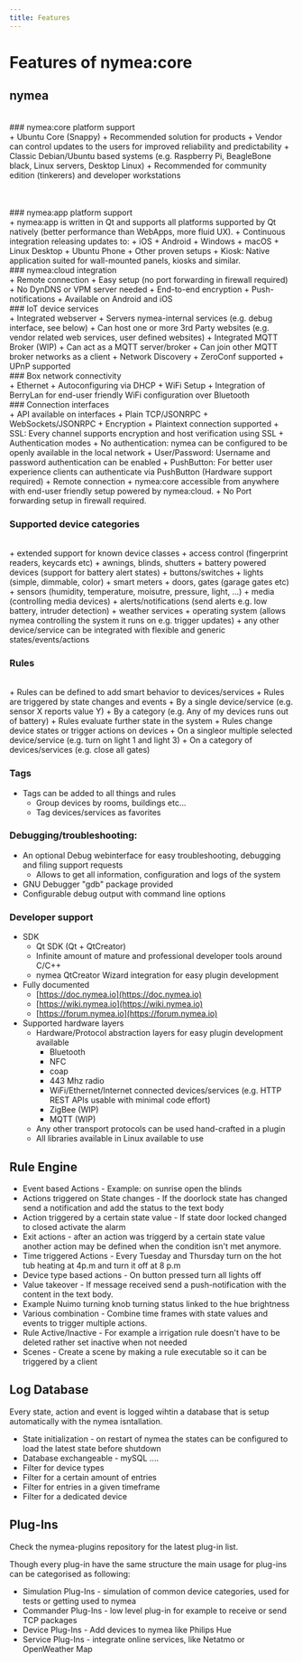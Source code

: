 ```yaml
---
title: Features
---
```


# Features of nymea:core

## nymea
<br>
### nymea:core platform support
<br>
<table>
<tr>
    + Ubuntu Core (Snappy)
        + Recommended solution for products
        + Vendor can control updates to the users for improved reliability and predictability
    + Classic Debian/Ubuntu based systems (e.g. Raspberry Pi, BeagleBone black, Linux servers, Desktop Linux)
        + Recommended for community edition (tinkerers) and developer workstations
</tr>
</table> 
<br />        
### nymea:app platform support
<br>
    + nymea:app is written in Qt and supports all platforms supported by Qt natively (better performance than WebApps, more fluid UX).
    + Continuous integration releasing updates to:
        + iOS
        + Android
        + Windows
        + macOS
        + Linux Desktop
        + Ubuntu Phone
    + Other proven setups
        + Kiosk: Native application suited for wall-mounted panels, kiosks and similar.        
<br />          
### nymea:cloud integration
<br>
    + Remote connection
        + Easy setup (no port forwarding in firewall required)
        + No DynDNS or VPM server needed
        + End-to-end encryption
    + Push-notifications
        + Available on Android and iOS

<br />        
### IoT device services
<br>
    + Integrated webserver
        + Servers nymea-internal services (e.g. debug interface, see below)
        + Can host one or more 3rd Party websites (e.g. vendor related web services, user defined websites)
    + Integrated MQTT Broker (WIP)
        + Can act as a MQTT server/broker
        + Can join other MQTT broker networks as a client
    + Network Discovery 
        + ZeroConf supported
        + UPnP supported

<br />        
### Box network connectivity
<br>
    + Ethernet
        + Autoconfiguring via DHCP
    + WiFi Setup
        + Integration of BerryLan for end-user friendly WiFi configuration over Bluetooth

<br />        
### Connection interfaces
<br>
    +  API available on interfaces
        + Plain TCP/JSONRPC
        + WebSockets/JSONRPC
    + Encryption
        + Plaintext connection supported
        + SSL: Every channel supports encryption and host verification using SSL
    + Authentication modes
        + No authentication: nymea can be configured to be openly available in the local network
        + User/Password: Username and password authentication can be enabled
        + PushButton: For better user experience clients can authenticate via PushButton (Hardware support required)
    + Remote connection
        + nymea:core accessible from anywhere with end-user friendly setup powered by nymea:cloud.
        + No Port forwarding setup in firewall required.

### Supported device categories
<br>
    + extended support for known device classes
        + access control (fingerprint readers, keycards etc)
        + awnings, blinds, shutters
        + battery powered devices (support for battery alert states)
        + buttons/switches
        + lights (simple, dimmable, color)
        + smart meters
        + doors, gates (garage gates etc)
        + sensors (humidity, temperature, moisutre, pressure, light, ...)
        + media (controlling media devices)
        + alerts/notifications (send alerts e.g. low battery, intruder detection)
        + weather services
        + operating system (allows nymea controlling the system it runs on e.g. trigger updates)
    + any other device/service can be integrated with flexible and generic states/events/actions

### Rules
<br>
    + Rules can be defined to add smart behavior to devices/services
        + Rules are triggered by state changes and events
            + By a single device/service (e.g. sensor X reports value Y)
            + By a category (e.g. Any of my devices runs out of battery)
        + Rules evaluate further state in the system
        + Rules change device states or trigger actions on devices
            + On a singleor multiple selected device/service (e.g. turn on light 1 and light 3)
            + On a category of devices/services (e.g. close all gates)

### Tags 
+ Tags can be added to all things and rules 
    + Group devices by rooms, buildings etc...
    + Tag devices/services as favorites

### Debugging/troubleshooting:
+ An optional Debug webinterface for easy troubleshooting, debugging and filing support requests
    + Allows to get all information, configuration and logs of the system
+ GNU Debugger "gdb" package provided
+ Configurable debug output with command line options

### Developer support
+ SDK
    + Qt SDK (Qt + QtCreator)
    + Infinite amount of mature and professional developer tools around C/C++
    + nymea QtCreator Wizard integration for easy plugin development
+ Fully documented
    + [https://doc.nymea.io](https://doc.nymea.io)
    + [https://wiki.nymea.io](https://wiki.nymea.io)
    + [https://forum.nymea.io](https://forum.nymea.io)
+ Supported hardware layers
    + Hardware/Protocol abstraction layers for easy plugin development available
        + Bluetooth
        + NFC
        + coap
        + 443 Mhz radio
        + WiFi/Ethernet/Internet connected devices/services (e.g. HTTP REST APIs usable with minimal code effort)
        + ZigBee (WIP)
        + MQTT (WIP)
    + Any other transport protocols can be used hand-crafted in a plugin
    + All libraries available in Linux available to use

## Rule Engine
+ Event based Actions - Example: on sunrise open the blinds
+ Actions triggered on State changes - If the doorlock state has changed send a notification and add the status to the text body
+ Action triggered by a certain state value - If state door locked changed to closed activate the alarm  
+ Exit actions - after an action was triggerd by a certain state value another action may be defined when the condition isn't met anymore.
+ Time triggered Actions - Every Tuesday and Thursday turn on the hot tub heating at 4p.m and turn it off at 8 p.m
+ Device type based actions - On button pressed turn all lights off
+ Value takeover - If message received send a push-notification with the content in the text body.
+ Example Nuimo turning knob turning status linked to the hue brightness
+ Various combination - Combine time frames with state values and events to trigger multiple actions.
+ Rule Active/Inactive - For example a irrigation rule doesn't have to be deleted rather set inactive when not needed
+ Scenes - Create a scene by making a rule executable so it can be triggered by a client

## Log Database
Every state, action and event is logged wihtin a database that is setup automatically with the nymea isntallation.

+ State initialization - on restart of nymea the states can be configured to load the latest state before shutdown
+ Database exchangeable - mySQL ....
+ Filter for device types
+ Filter for a certain amount of entries
+ Filter for entries in a given timeframe
+ Filter for a dedicated device

## Plug-Ins
Check the nymea-plugins repository for the latest plug-in list.

Though every plug-in have the same structure the main usage for plug-ins can be categorised as following:

+ Simulation Plug-Ins - simulation of common device categories, used for tests or getting used to nymea
+ Commander Plug-Ins - low level plug-in for example to receive or send TCP packages
+ Device Plug-Ins - Add devices to nymea like Philips Hue
+ Service Plug-Ins - integrate online services, like Netatmo or OpenWeather Map
